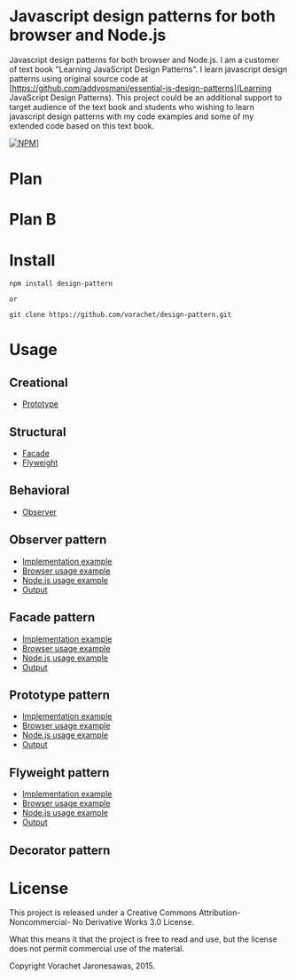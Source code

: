 # Javascript design patterns for both browser and Node.js

Javascript design patterns for both browser and Node.js. I am a customer of text book "Learning JavaScript Design Patterns". I learn javascript design patterns using original source code at [https://github.com/addyosmani/essential-js-design-patterns](Learning JavaScript Design Patterns). This project could be an additional support to target audience of the text book and students who wishing to learn javascript design patterns with my code examples and some of my extended code based on this text book. 

[![NPM](https://nodei.co/npm/design-pattern.png)](https://nodei.co/npm/design-pattern/)]

# Plan

# Plan B

# Install
```
npm install design-pattern

or 

git clone https://github.com/vorachet/design-pattern.git
```

# Usage

## Creational
* [Prototype](#prototype)

## Structural
* [Facade](#facade)
* [Flyweight](#flyweight)

## Behavioral
* [Observer](#observer)

## <a name="observer"></a>Observer pattern

* [Implementation example](src/observer.js)
* [Browser usage example](example/observer.html)
* [Node.js usage example](example/observer.js)
* [Output](example/observer.txt)

## <a name="facade"></a>Facade pattern

* [Implementation example](src/facade.js)
* [Browser usage example](example/facade.html)
* [Node.js usage example](example/facade.js)
* [Output](example/facade.txt)

## <a name="prototype"></a>Prototype pattern

* [Implementation example](src/prototype.js)
* [Browser usage example](example/prototype.html)
* [Node.js usage example](example/prototype.js)
* [Output](example/prototype.txt)

## <a name="flyweight"></a>Flyweight pattern

* [Implementation example](src/flyweight.js)
* [Browser usage example](example/flyweight.html)
* [Node.js usage example](example/flyweight.js)
* [Output](example/flyweight.txt)

## <a name="decorator"></a>Decorator pattern


# License

This project is released under a Creative Commons Attribution-Noncommercial- No Derivative Works 3.0 License.

What this means it that the project is free to read and use, but the license does not permit commercial use of the material.

Copyright Vorachet Jaronesawas, 2015.
